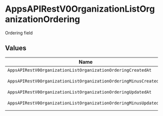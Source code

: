# AppsAPIRestV0OrganizationListOrganizationOrdering

Ordering field


## Values

| Name                                                              | Value                                                             |
| ----------------------------------------------------------------- | ----------------------------------------------------------------- |
| `AppsAPIRestV0OrganizationListOrganizationOrderingCreatedAt`      | created_at                                                        |
| `AppsAPIRestV0OrganizationListOrganizationOrderingMinusCreatedAt` | -created_at                                                       |
| `AppsAPIRestV0OrganizationListOrganizationOrderingUpdatedAt`      | updated_at                                                        |
| `AppsAPIRestV0OrganizationListOrganizationOrderingMinusUpdatedAt` | -updated_at                                                       |